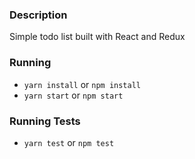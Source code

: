 ### Description ###
Simple todo list built with React and Redux

### Running ###
- `yarn install` or `npm install`
- `yarn start` or `npm start`

### Running Tests ###
- `yarn test` or `npm test`